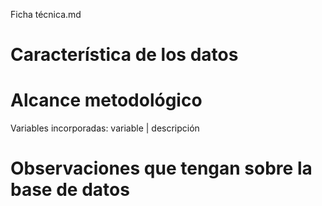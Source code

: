 Ficha técnica.md

# Característica de los datos



# Alcance metodológico 

Variables incorporadas: variable | descripción


# Observaciones que tengan sobre la base de datos
